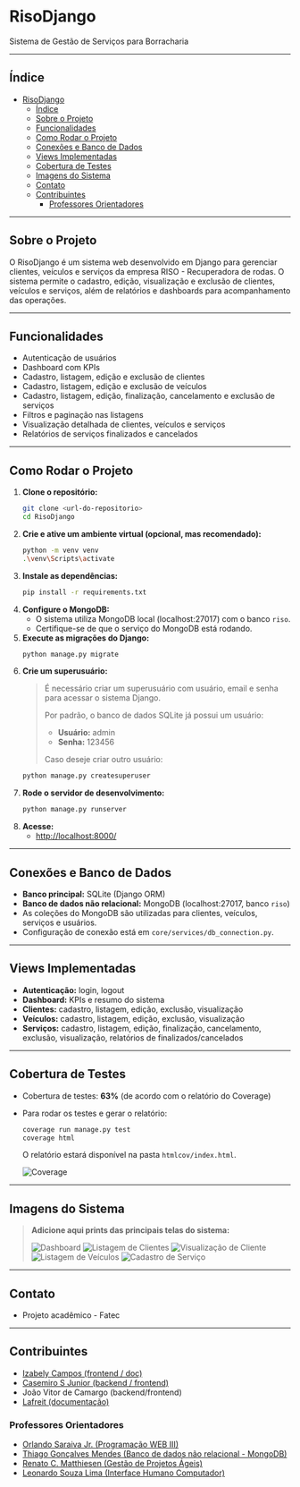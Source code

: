 # RisoDjango

Sistema de Gestão de Serviços para Borracharia

---

## Índice
- [RisoDjango](#risodjango)
  - [Índice](#índice)
  - [Sobre o Projeto](#sobre-o-projeto)
  - [Funcionalidades](#funcionalidades)
  - [Como Rodar o Projeto](#como-rodar-o-projeto)
  - [Conexões e Banco de Dados](#conexões-e-banco-de-dados)
  - [Views Implementadas](#views-implementadas)
  - [Cobertura de Testes](#cobertura-de-testes)
  - [Imagens do Sistema](#imagens-do-sistema)
  - [Contato](#contato)
  - [Contribuintes](#contribuintes)
    - [Professores Orientadores](#professores-orientadores)

---

## Sobre o Projeto
O RisoDjango é um sistema web desenvolvido em Django para gerenciar clientes, veículos e serviços da empresa RISO - Recuperadora de rodas. O sistema permite o cadastro, edição, visualização e exclusão de clientes, veículos e serviços, além de relatórios e dashboards para acompanhamento das operações.

---

## Funcionalidades
- Autenticação de usuários
- Dashboard com KPIs
- Cadastro, listagem, edição e exclusão de clientes
- Cadastro, listagem, edição e exclusão de veículos
- Cadastro, listagem, edição, finalização, cancelamento e exclusão de serviços
- Filtros e paginação nas listagens
- Visualização detalhada de clientes, veículos e serviços
- Relatórios de serviços finalizados e cancelados

---

## Como Rodar o Projeto

1. **Clone o repositório:**
   ```bash
   git clone <url-do-repositorio>
   cd RisoDjango
   ```
2. **Crie e ative um ambiente virtual (opcional, mas recomendado):**
   ```bash
   python -m venv venv
   .\venv\Scripts\activate
   ```
3. **Instale as dependências:**
   ```bash
   pip install -r requirements.txt
   ```
4. **Configure o MongoDB:**
   - O sistema utiliza MongoDB local (localhost:27017) com o banco `riso`.
   - Certifique-se de que o serviço do MongoDB está rodando.
5. **Execute as migrações do Django:**
   ```bash
   python manage.py migrate
   ```
6. **Crie um superusuário:**
   > É necessário criar um superusuário com usuário, email e senha para acessar o sistema Django.
   >
   > Por padrão, o banco de dados SQLite já possui um usuário:
   > - **Usuário:** admin
   > - **Senha:** 123456
   >
   > Caso deseje criar outro usuário:
   ```bash
   python manage.py createsuperuser
   ```
7. **Rode o servidor de desenvolvimento:**
   ```bash
   python manage.py runserver
   ```
8. **Acesse:**
   - [http://localhost:8000/](http://localhost:8000/)

---

## Conexões e Banco de Dados
- **Banco principal:** SQLite (Django ORM)
- **Banco de dados não relacional:** MongoDB (localhost:27017, banco `riso`)
- As coleções do MongoDB são utilizadas para clientes, veículos, serviços e usuários.
- Configuração de conexão está em `core/services/db_connection.py`.

---

## Views Implementadas
- **Autenticação:** login, logout
- **Dashboard:** KPIs e resumo do sistema
- **Clientes:** cadastro, listagem, edição, exclusão, visualização
- **Veículos:** cadastro, listagem, edição, exclusão, visualização
- **Serviços:** cadastro, listagem, edição, finalização, cancelamento, exclusão, visualização, relatórios de finalizados/cancelados

---

## Cobertura de Testes
- Cobertura de testes: **63%** (de acordo com o relatório do Coverage)
- Para rodar os testes e gerar o relatório:
   ```bash
   coverage run manage.py test
   coverage html
   ```
   O relatório estará disponível na pasta `htmlcov/index.html`.

   ![Coverage](docs/coverage.png)

---

## Imagens do Sistema

> **Adicione aqui prints das principais telas do sistema:**
>
> ![Dashboard](docs/dashboard.png)
> ![Listagem de Clientes](docs/lista_cliente.png)
> ![Visualização de Cliente](docs/visualizar_cliente.png)
> ![Listagem de Veículos](docs/lista_veiculos.png)
> ![Cadastro de Serviço](docs/cadastro_servico.png)

---

## Contato
- Projeto acadêmico - Fatec

---

## Contribuintes

- [Izabely Campos (frontend / doc)](https://github.com/izabelycamposs)
- [Casemiro S Junior (backend / frontend)](https://github.com/CasemiroSJunior/)
- João Vitor de Camargo (backend/frontend)
- [Lafreit (documentação)](https://github.com/Lafreit)


### Professores Orientadores

- [Orlando Saraiva Jr. (Programação WEB III)](https://github.com/orlandosaraivajr)
- [Thiago Gonçalves Mendes (Banco de dados não relacional - MongoDB)](https://www.linkedin.com/in/thiagogoncalvesmendes/)
- [Renato C. Matthiesen (Gestão de Projetos Ágeis)](https://www.linkedin.com/in/renatocmatthiesen/)
- [Leonardo Souza Lima (Interface Humano Computador)](https://www.linkedin.com/in/leonardosouzalima/)

